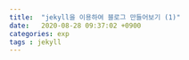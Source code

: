 ```yaml
---
title:  "jekyll을 이용하여 블로그 만들어보기 (1)"
date:   2020-08-28 09:37:02 +0900
categories: exp
tags : jekyll
---
```

